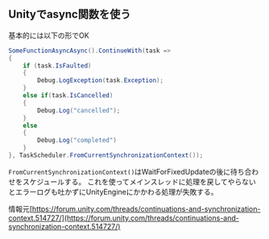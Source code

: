## Unityでasync関数を使う
基本的には以下の形でOK
```cs
SomeFunctionAsyncAsync().ContinueWith(task =>
{
    if (task.IsFaulted)
    {
        Debug.LogException(task.Exception);
    }
    else if(task.IsCancelled)
    {
        Debug.Log("cancelled");
    }
    else
    {
        Debug.Log("completed")
    }
}, TaskScheduler.FromCurrentSynchronizationContext());
```

`FromCurrentSynchronizationContext()`はWaitForFixedUpdateの後に待ち合わせをスケジュールする。
これを使ってメインスレッドに処理を戻してやらないとエラーログも吐かずにUnityEngineにかかわる処理が失敗する。

情報元[https://forum.unity.com/threads/continuations-and-synchronization-context.514727/](https://forum.unity.com/threads/continuations-and-synchronization-context.514727/)
